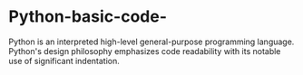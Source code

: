 # Python-basic-code-
Python is an interpreted high-level general-purpose programming language. Python's design philosophy emphasizes code readability with its notable use of significant indentation.
